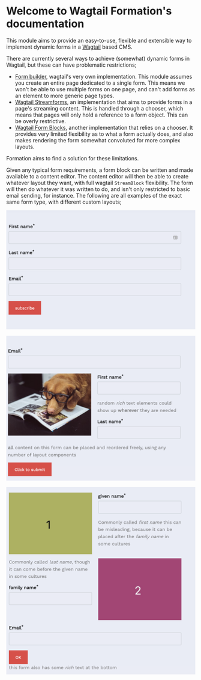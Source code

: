 # Welcome to Wagtail Formation's documentation

This module aims to provide an easy-to-use, flexible and extensible way to implement dynamic forms in a [Wagtail](https://docs.wagtail.org/en/latest/) based CMS.

There are currently several ways to achieve (somewhat) dynamic forms in Wagtail, but these can have problematic
restrictions;

* [Form builder](https://docs.wagtail.org/en/stable/reference/contrib/forms/index.html), wagtail's very own
  implementation. This module assumes you create an entire page dedicated to a single form. This means we won't be able
  to use multiple forms on one page, and can't add forms as an element to more generic page types.
* [Wagtail Streamforms](https://wagtailstreamforms.readthedocs.io/en/latest/advanced.html), an implementation that aims
  to provide forms in a page's streaming content. This is handled through a chooser, which means that pages will only
  hold a reference to a form object. This can be overly restrictive.
* [Wagtail Form Blocks](https://wagtailformblocks.readthedocs.io/en/latest/), another implementation that relies on a
  chooser. It provides very limited flexibility as to what a form actually does, and also makes rendering the form
  somewhat convoluted for more complex layouts.

Formation aims to find a solution for these limitations.

Given any typical form requirements, a form block can be written and made available to a content editor. The content
editor will then be able to create whatever layout they want, with full wagtail `StreamBlock` flexibility. The form will
then do whatever it was written to do, and isn't only restricted to basic email sending, for instance. The following
are all examples of the exact same form type, with different custom layouts;

![basic](images/simpleform_basic.png)

![silly](images/simpleform_silly.png)

![verysilly](images/simpleform_verysilly.png)
